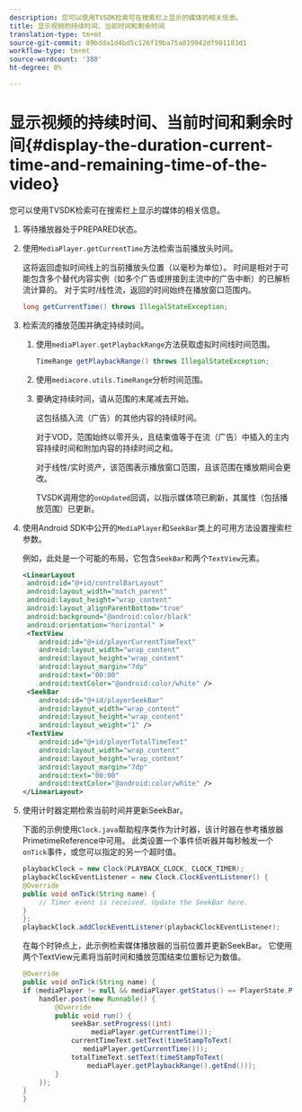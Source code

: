 ```yaml
---
description: 您可以使用TVSDK检索可在搜索栏上显示的媒体的相关信息。
title: 显示视频的持续时间、当前时间和剩余时间
translation-type: tm+mt
source-git-commit: 89bdda1d4bd5c126f19ba75a819942df901183d1
workflow-type: tm+mt
source-wordcount: '380'
ht-degree: 0%

---
```



# 显示视频的持续时间、当前时间和剩余时间{#display-the-duration-current-time-and-remaining-time-of-the-video}

您可以使用TVSDK检索可在搜索栏上显示的媒体的相关信息。

1. 等待播放器处于PREPARED状态。
1. 使用`MediaPlayer.getCurrentTime`方法检索当前播放头时间。

   这将返回虚拟时间线上的当前播放头位置（以毫秒为单位）。 时间是相对于可能包含多个替代内容实例（如多个广告或拼接到主流中的广告中断）的已解析流计算的。 对于实时/线性流，返回的时间始终在播放窗口范围内。

   ```java
   long getCurrentTime() throws IllegalStateException;
   ```

1. 检索流的播放范围并确定持续时间。
   1. 使用`mediaPlayer.getPlaybackRange`方法获取虚拟时间线时间范围。

      ```java
      TimeRange getPlaybackRange() throws IllegalStateException;
      ```

   1. 使用`mediacore.utils.TimeRange`分析时间范围。
   1. 要确定持续时间，请从范围的末尾减去开始。

      这包括插入流（广告）的其他内容的持续时间。

      对于VOD，范围始终以零开头，且结束值等于在流（广告）中插入的主内容持续时间和附加内容的持续时间之和。

      对于线性/实时资产，该范围表示播放窗口范围，且该范围在播放期间会更改。

      TVSDK调用您的`onUpdated`回调，以指示媒体项已刷新，其属性（包括播放范围）已更新。

1. 使用Android SDK中公开的`MediaPlayer`和`SeekBar`类上的可用方法设置搜索栏参数。

   例如，此处是一个可能的布局，它包含`SeekBar`和两个`TextView`元素。

   ```xml
   <LinearLayout 
    android:id="@+id/controlBarLayout" 
    android:layout_width="match_parent" 
    android:layout_height="wrap_content" 
    android:layout_alignParentBottom="true" 
    android:background="@android:color/black" 
    android:orientation="horizontal" > 
    <TextView 
       android:id="@+id/playerCurrentTimeText" 
       android:layout_width="wrap_content" 
       android:layout_height="wrap_content" 
       android:layout_margin="7dp" 
       android:text="00:00" 
       android:textColor="@android:color/white" /> 
    <SeekBar 
       android:id="@+id/playerSeekBar" 
       android:layout_width="wrap_content" 
       android:layout_height="wrap_content" 
       android:layout_weight="1" /> 
    <TextView 
       android:id="@+id/playerTotalTimeText" 
       android:layout_width="wrap_content" 
       android:layout_height="wrap_content" 
       android:layout_margin="7dp" 
       android:text="00:00" 
       android:textColor="@android:color/white" /> 
   </LinearLayout>
   ```

1. 使用计时器定期检索当前时间并更新SeekBar。

   下面的示例使用`Clock.java`帮助程序类作为计时器，该计时器在参考播放器PrimetimeReference中可用。 此类设置一个事件侦听器并每秒触发一个`onTick`事件，或您可以指定的另一个超时值。

   ```java
   playbackClock = new Clock(PLAYBACK_CLOCK, CLOCK_TIMER); 
   playbackClockEventListener = new Clock.ClockEventListener() { 
   @Override 
   public void onTick(String name) { 
       // Timer event is received. Update the SeekBar here. 
   } 
   }; 
   playbackClock.addClockEventListener(playbackClockEventListener);
   ```

   在每个时钟点上，此示例检索媒体播放器的当前位置并更新SeekBar。 它使用两个TextView元素将当前时间和播放范围结束位置标记为数值。

   ```java
   @Override 
   public void onTick(String name) { 
   if (mediaPlayer != null && mediaPlayer.getStatus() == PlayerState.PLAYING) { 
       handler.post(new Runnable() { 
           @Override 
           public void run() { 
               seekBar.setProgress((int)  
                    mediaPlayer.getCurrentTime()); 
               currentTimeText.setText(timeStampToText( 
                  mediaPlayer.getCurrentTime())); 
               totalTimeText.setText(timeStampToText( 
                   mediaPlayer.getPlaybackRange().getEnd())); 
           } 
       }); 
   } 
   }
   ```

